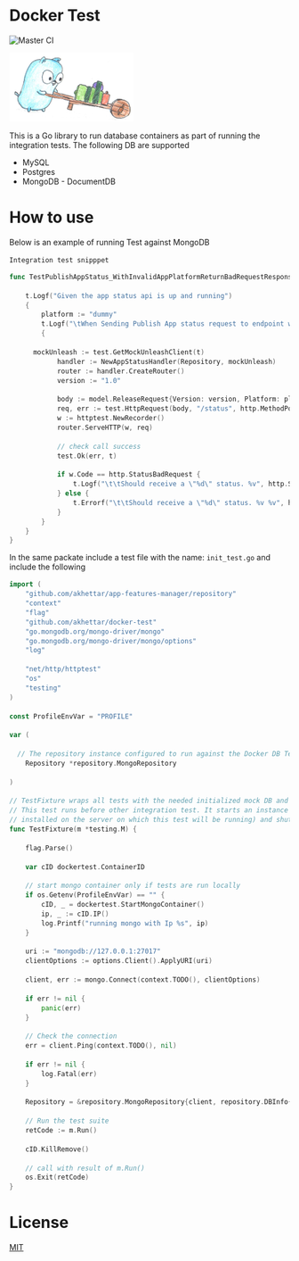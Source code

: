# Docker Test
![Master CI](https://github.com/akhettar/docker-test/workflows/Master%20CI/badge.svg?branch=master)

![hard working man](pushing-cart.png)

This is a Go library to run database containers as part of running the integration tests. The following DB are supported
* MySQL
* Postgres
* MongoDB - DocumentDB

# How to use
Below is an example of running Test against MongoDB


`Integration test snipppet`

```go
func TestPublishAppStatus_WithInvalidAppPlatformReturnBadRequestResponse(t *testing.T) {

	t.Logf("Given the app status api is up and running")
	{
		platform := "dummy"
		t.Logf("\tWhen Sending Publish App status request to endpoint with unsupported platform value:  \"%s\"", platform)
		{
		
      mockUnleash := test.GetMockUnleashClient(t)
			handler := NewAppStatusHandler(Repository, mockUnleash)
			router := handler.CreateRouter()
			version := "1.0"

			body := model.ReleaseRequest{Version: version, Platform: platform}
			req, err := test.HttpRequest(body, "/status", http.MethodPost, test.ValidToken)
			w := httptest.NewRecorder()
			router.ServeHTTP(w, req)

			// check call success
			test.Ok(err, t)

			if w.Code == http.StatusBadRequest {
				t.Logf("\t\tShould receive a \"%d\" status. %v", http.StatusBadRequest, test.CheckMark)
			} else {
				t.Errorf("\t\tShould receive a \"%d\" status. %v %v", http.StatusBadRequest, test.BallotX, w.Code)
			}
		}
	}
}


```


In the same packate include a test file with the name: `init_test.go` and include the following

```go
import (
	"github.com/akhettar/app-features-manager/repository"
	"context"
	"flag"
	"github.com/akhettar/docker-test"
	"go.mongodb.org/mongo-driver/mongo"
	"go.mongodb.org/mongo-driver/mongo/options"
	"log"

	"net/http/httptest"
	"os"
	"testing"
)

const ProfileEnvVar = "PROFILE"

var (
	  
  // The repository instance configured to run against the Docker DB Test container
	Repository *repository.MongoRepository

)

// TestFixture wraps all tests with the needed initialized mock DB and fixtures
// This test runs before other integration test. It starts an instance of mongo db in the background (provided you have mongo
// installed on the server on which this test will be running) and shuts it down.
func TestFixture(m *testing.M) {

	flag.Parse()

	var cID dockertest.ContainerID

	// start mongo container only if tests are run locally
	if os.Getenv(ProfileEnvVar) == "" {
		cID, _ = dockertest.StartMongoContainer()
		ip, _ := cID.IP()
		log.Printf("running mongo with Ip %s", ip)
	}

	uri := "mongodb://127.0.0.1:27017"
	clientOptions := options.Client().ApplyURI(uri)

	client, err := mongo.Connect(context.TODO(), clientOptions)

	if err != nil {
		panic(err)
	}

	// Check the connection
	err = client.Ping(context.TODO(), nil)

	if err != nil {
		log.Fatal(err)
	}

	Repository = &repository.MongoRepository{client, repository.DBInfo{uri, repository.DefaultDBName, repository.DefaultCollection}}

	// Run the test suite
	retCode := m.Run()

	cID.KillRemove()

	// call with result of m.Run()
	os.Exit(retCode)
}

```

# License
[MIT](LICENSE)


